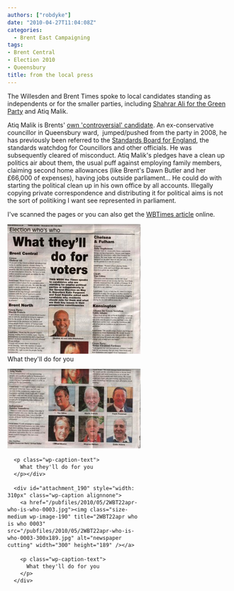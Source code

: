 ```yaml
---
authors: ["robdyke"]
date: "2010-04-27T11:04:08Z"
categories:
  - Brent East Campaigning
tags:
- Brent Central
- Election 2010
- Queensbury
title: from the local press
---
```

The Willesden and Brent Times spoke to local candidates standing as independents or for the smaller parties, including [Shahrar Ali for the Green Party](http://www.shahrarali.net/ "Shahrar Ali website") and Atiq Malik.

Atiq Malik is Brents' [own 'controversial' candidate](http://www.danielpipes.org/blog/2009/02/atiq-malik-british-politician-calls-for-stoning-adulterous). An ex-conservative councillor in Queensbury ward,  jumped/pushed from the party in 2008, he has previously been referred to the [Standards Board for England](http://www.standardsforengland.gov.uk), the standards watchdog for Councillors and other officials. He was subsequently cleared of misconduct. Atiq Malik's pledges have a clean up politics air about them, the usual puff against employing family members, claiming second home allowances (like Brent's Dawn Butler and her £66,000 of expenses), having jobs outside parliament... He could do with starting the political clean up in his own office by all accounts. Illegally copying private correspondence and distributing it for political aims is not the sort of politiking I want see represented in parliament.

I've scanned the pages or you can also get the [WBTimes article](http://tinyurl.com/37l6pjf "WBTimes") online.

<div id="attachment_188" style="width: 310px" class="wp-caption alignnone">
  <a href="/pubfiles/2010/05/2WBT22apr-who-is-who-0001.jpg"><img class="size-medium wp-image-188" title="2WBT22apr who is who 0001" src="/pubfiles/2010/05/2WBT22apr-who-is-who-0001-300x292.jpg" alt="newspaper cutting" width="300" height="292" /></a>What they'll do for you</dt> </dl>
</div>

<div class="mceTemp">
  <dl id="attachment_189" class="wp-caption alignnone" style="width: 310px;">
    <dt class="wp-caption-dt">
      <a href="/pubfiles/2010/05/2WBT22apr-who-is-who-0002.jpg"><img class="size-medium wp-image-189" title="2WBT22apr who is who 0002" src="/pubfiles/2010/05/2WBT22apr-who-is-who-0002-300x179.jpg" alt="newspaper cutting" width="300" height="179" /></a>
      
      <p class="wp-caption-text">
        What they'll do for you
      </p></div> 
      
      <div id="attachment_190" style="width: 310px" class="wp-caption alignnone">
        <a href="/pubfiles/2010/05/2WBT22apr-who-is-who-0003.jpg"><img class="size-medium wp-image-190" title="2WBT22apr who is who 0003" src="/pubfiles/2010/05/2WBT22apr-who-is-who-0003-300x189.jpg" alt="newspaper cutting" width="300" height="189" /></a>
        
        <p class="wp-caption-text">
          What they'll do for you
        </p>
      </div>
